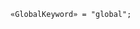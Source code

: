 <!-- This file is generated automatically by infrastructure scripts. Please don't edit by hand. -->

<!-- markdownlint-disable first-line-h1 -->

```{ .ebnf .slang-ebnf #GlobalKeyword }
«GlobalKeyword» = "global";
```
